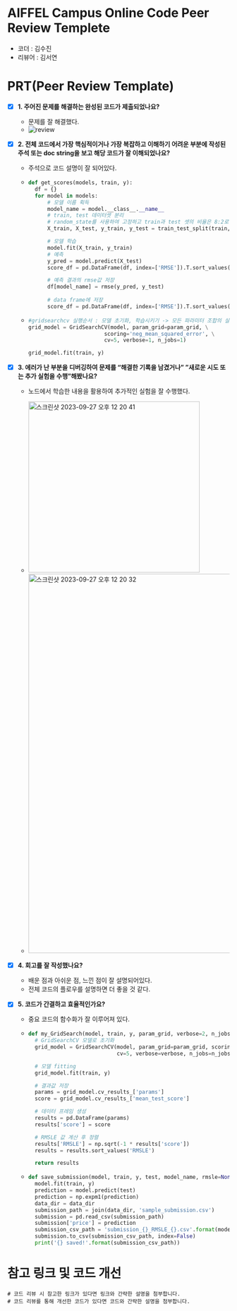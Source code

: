 # AIFFEL Campus Online Code Peer Review Templete
- 코더 : 김수진
- 리뷰어 : 김서연


# PRT(Peer Review Template)
- [X] **1. 주어진 문제를 해결하는 완성된 코드가 제출되었나요?**
  - 문제를 잘 해결했다.
  - ![review](https://github.com/Seoyeon1129/AIFFEL_QUEST_sj/assets/112914475/84bef2c5-e92e-4a34-939f-d171f6b907a8)

- [X] **2. 전체 코드에서 가장 핵심적이거나 가장 복잡하고 이해하기 어려운 부분에 작성된
주석 또는 doc string을 보고 해당 코드가 잘 이해되었나요?**
  - 주석으로 코드 설명이 잘 되어있다.
  - ```python
    def get_scores(models, train, y):
      df = {}
      for model in models:
          # 모델 이름 획득
          model_name = model.__class__.__name__
          # train, test 데이터셋 분리
          # random_state를 사용하여 고정하고 train과 test 셋의 비율은 8:2로 합니다.
          X_train, X_test, y_train, y_test = train_test_split(train, y, test_size=0.2, shuffle=True, random_state=34) 
  
          # 모델 학습
          model.fit(X_train, y_train)
          # 예측
          y_pred = model.predict(X_test)
          score_df = pd.DataFrame(df, index=['RMSE']).T.sort_values('RMSE', ascending=False)
  
          # 예측 결과의 rmse값 저장
          df[model_name] = rmse(y_pred, y_test)
      
          # data frame에 저장
          score_df = pd.DataFrame(df, index=['RMSE']).T.sort_values('RMSE', ascending=False)
    ```    
  - ```python
    #gridsearchcv 실행순서 : 모델 초기화, 학습시키기 -> 모든 파라미터 조합의 실험
    grid_model = GridSearchCV(model, param_grid=param_grid, \
                            scoring='neg_mean_squared_error', \
                            cv=5, verbose=1, n_jobs=1)
    
    grid_model.fit(train, y)
    ```
    

- [X] **3. 에러가 난 부분을 디버깅하여 문제를 “해결한 기록을 남겼거나”
”새로운 시도 또는 추가 실험을 수행”해봤나요?**
  - 노드에서 학습한 내용을 활용하여 추가적인 실험을 잘 수행했다.
  - <img width="388" alt="스크린샷 2023-09-27 오후 12 20 41" src="https://github.com/Seoyeon1129/AIFFEL_QUEST_sj/assets/112914475/2988faa5-fdc3-4c5e-82f4-a3a79f5e86fd">

  - <img width="860" alt="스크린샷 2023-09-27 오후 12 20 32" src="https://github.com/Seoyeon1129/AIFFEL_QUEST_sj/assets/112914475/cfdd8663-c34d-4990-83a8-d7ec3387b2c7">


- [X] **4. 회고를 잘 작성했나요?**
  - 배운 점과 아쉬운 점, 느낀 점이 잘 설명되어있다.
  - 전체 코드의 플로우를 설명하면 더 좋을 것 같다.

- [X] **5. 코드가 간결하고 효율적인가요?**
  - 중요 코드의 함수화가 잘 이루어져 있다.
  - ```python
    def my_GridSearch(model, train, y, param_grid, verbose=2, n_jobs=5):
      # GridSearchCV 모델로 초기화
      grid_model = GridSearchCV(model, param_grid=param_grid, scoring='neg_mean_squared_error', \
                                cv=5, verbose=verbose, n_jobs=n_jobs)
  
      # 모델 fitting
      grid_model.fit(train, y)
  
      # 결과값 저장
      params = grid_model.cv_results_['params']
      score = grid_model.cv_results_['mean_test_score']
  
      # 데이터 프레임 생성
      results = pd.DataFrame(params)
      results['score'] = score
  
      # RMSLE 값 계산 후 정렬
      results['RMSLE'] = np.sqrt(-1 * results['score'])
      results = results.sort_values('RMSLE')
  
      return results
    ```
  - ```python
    def save_submission(model, train, y, test, model_name, rmsle=None):
      model.fit(train, y)
      prediction = model.predict(test)
      prediction = np.expm1(prediction)
      data_dir = data_dir
      submission_path = join(data_dir, 'sample_submission.csv')
      submission = pd.read_csv(submission_path)
      submission['price'] = prediction
      submission_csv_path = 'submission_{}_RMSLE_{}.csv'.format(model_name, round(rmsle,3))
      submission.to_csv(submission_csv_path, index=False)
      print('{} saved!'.format(submission_csv_path))
    ```


# 참고 링크 및 코드 개선
```
# 코드 리뷰 시 참고한 링크가 있다면 링크와 간략한 설명을 첨부합니다.
# 코드 리뷰를 통해 개선한 코드가 있다면 코드와 간략한 설명을 첨부합니다.
```
